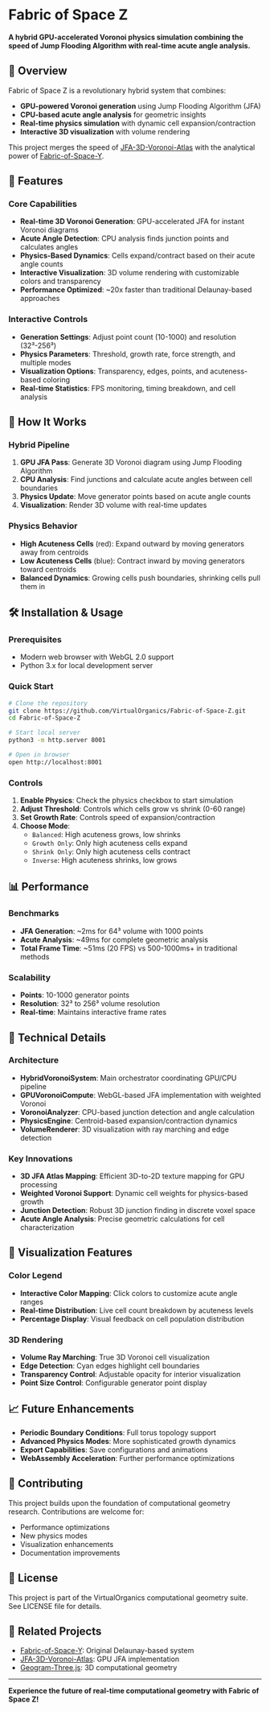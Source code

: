 # Fabric of Space Z

**A hybrid GPU-accelerated Voronoi physics simulation combining the speed of Jump Flooding Algorithm with real-time acute angle analysis.**

## 🌟 Overview

Fabric of Space Z is a revolutionary hybrid system that combines:
- **GPU-powered Voronoi generation** using Jump Flooding Algorithm (JFA) 
- **CPU-based acute angle analysis** for geometric insights
- **Real-time physics simulation** with dynamic cell expansion/contraction
- **Interactive 3D visualization** with volume rendering

This project merges the speed of [JFA-3D-Voronoi-Atlas](https://github.com/VirtualOrganics/JFA-3D-Voronoi-Atlas) with the analytical power of [Fabric-of-Space-Y](https://github.com/VirtualOrganics/Fabric-of-Space-Y).

## 🚀 Features

### **Core Capabilities**
- **Real-time 3D Voronoi Generation**: GPU-accelerated JFA for instant Voronoi diagrams
- **Acute Angle Detection**: CPU analysis finds junction points and calculates angles
- **Physics-Based Dynamics**: Cells expand/contract based on their acute angle counts
- **Interactive Visualization**: 3D volume rendering with customizable colors and transparency
- **Performance Optimized**: ~20x faster than traditional Delaunay-based approaches

### **Interactive Controls**
- **Generation Settings**: Adjust point count (10-1000) and resolution (32³-256³)
- **Physics Parameters**: Threshold, growth rate, force strength, and multiple modes
- **Visualization Options**: Transparency, edges, points, and acuteness-based coloring
- **Real-time Statistics**: FPS monitoring, timing breakdown, and cell analysis

## 🎯 How It Works

### **Hybrid Pipeline**
1. **GPU JFA Pass**: Generate 3D Voronoi diagram using Jump Flooding Algorithm
2. **CPU Analysis**: Find junctions and calculate acute angles between cell boundaries  
3. **Physics Update**: Move generator points based on acute angle counts
4. **Visualization**: Render 3D volume with real-time updates

### **Physics Behavior**
- **High Acuteness Cells** (red): Expand outward by moving generators away from centroids
- **Low Acuteness Cells** (blue): Contract inward by moving generators toward centroids
- **Balanced Dynamics**: Growing cells push boundaries, shrinking cells pull them in

## 🛠️ Installation & Usage

### **Prerequisites**
- Modern web browser with WebGL 2.0 support
- Python 3.x for local development server

### **Quick Start**
```bash
# Clone the repository
git clone https://github.com/VirtualOrganics/Fabric-of-Space-Z.git
cd Fabric-of-Space-Z

# Start local server
python3 -m http.server 8001

# Open in browser
open http://localhost:8001
```

### **Controls**
1. **Enable Physics**: Check the physics checkbox to start simulation
2. **Adjust Threshold**: Controls which cells grow vs shrink (0-60 range)
3. **Set Growth Rate**: Controls speed of expansion/contraction
4. **Choose Mode**: 
   - `Balanced`: High acuteness grows, low shrinks
   - `Growth Only`: Only high acuteness cells expand
   - `Shrink Only`: Only high acuteness cells contract
   - `Inverse`: High acuteness shrinks, low grows

## 📊 Performance

### **Benchmarks**
- **JFA Generation**: ~2ms for 64³ volume with 1000 points
- **Acute Analysis**: ~49ms for complete geometric analysis
- **Total Frame Time**: ~51ms (20 FPS) vs 500-1000ms+ in traditional methods

### **Scalability**
- **Points**: 10-1000 generator points
- **Resolution**: 32³ to 256³ volume resolution
- **Real-time**: Maintains interactive frame rates

## 🔬 Technical Details

### **Architecture**
- **HybridVoronoiSystem**: Main orchestrator coordinating GPU/CPU pipeline
- **GPUVoronoiCompute**: WebGL-based JFA implementation with weighted Voronoi
- **VoronoiAnalyzer**: CPU-based junction detection and angle calculation
- **PhysicsEngine**: Centroid-based expansion/contraction dynamics
- **VolumeRenderer**: 3D visualization with ray marching and edge detection

### **Key Innovations**
- **3D JFA Atlas Mapping**: Efficient 3D-to-2D texture mapping for GPU processing
- **Weighted Voronoi Support**: Dynamic cell weights for physics-based growth
- **Junction Detection**: Robust 3D junction finding in discrete voxel space
- **Acute Angle Analysis**: Precise geometric calculations for cell characterization

## 🎨 Visualization Features

### **Color Legend**
- **Interactive Color Mapping**: Click colors to customize acute angle ranges
- **Real-time Distribution**: Live cell count breakdown by acuteness levels
- **Percentage Display**: Visual feedback on cell population distribution

### **3D Rendering**
- **Volume Ray Marching**: True 3D Voronoi cell visualization
- **Edge Detection**: Cyan edges highlight cell boundaries
- **Transparency Control**: Adjustable opacity for interior visualization
- **Point Size Control**: Configurable generator point display

## 📈 Future Enhancements

- **Periodic Boundary Conditions**: Full torus topology support
- **Advanced Physics Modes**: More sophisticated growth dynamics
- **Export Capabilities**: Save configurations and animations
- **WebAssembly Acceleration**: Further performance optimizations

## 🤝 Contributing

This project builds upon the foundation of computational geometry research. Contributions are welcome for:
- Performance optimizations
- New physics modes
- Visualization enhancements
- Documentation improvements

## 📄 License

This project is part of the VirtualOrganics computational geometry suite. See LICENSE file for details.

## 🔗 Related Projects

- [Fabric-of-Space-Y](https://github.com/VirtualOrganics/Fabric-of-Space-Y): Original Delaunay-based system
- [JFA-3D-Voronoi-Atlas](https://github.com/VirtualOrganics/JFA-3D-Voronoi-Atlas): GPU JFA implementation
- [Geogram-Three.js](https://github.com/VirtualOrganics/Geogram-Three.js): 3D computational geometry

---

**Experience the future of real-time computational geometry with Fabric of Space Z!** 